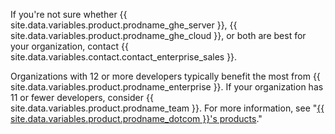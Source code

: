 If you're not sure whether {{ site.data.variables.product.prodname_ghe_server }}, {{ site.data.variables.product.prodname_ghe_cloud }}, or both are best for your organization, contact {{ site.data.variables.contact.contact_enterprise_sales }}.

Organizations with 12 or more developers typically benefit the most from {{ site.data.variables.product.prodname_enterprise }}. If your organization has 11 or fewer developers, consider {{ site.data.variables.product.prodname_team }}. For more information, see "<a href="/articles/githubs-products/" class="dotcom-only">{{ site.data.variables.product.prodname_dotcom }}'s products</a>."
